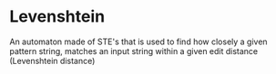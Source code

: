 # Levenshtein
An automaton made of STE's that is used to find how closely a given pattern string, matches an input string within a given edit distance (Levenshtein distance)
